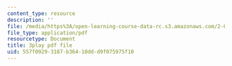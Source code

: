 ```yaml
---
content_type: resource
description: ''
file: /media/https%3A/open-learning-course-data-rc.s3.amazonaws.com/2-003sc-engineering-dynamics-fall-2011/557f09293187b36410ddd9f075975f10_1xJJu5p3dD0.pdf
file_type: application/pdf
resourcetype: Document
title: 3play pdf file
uid: 557f0929-3187-b364-10dd-d9f075975f10
---
```

